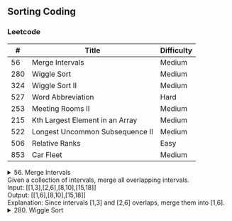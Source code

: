 ## Sorting Coding

### Leetcode

\#| Title|Difficulty
--|--|--
56  |  Merge Intervals  |  Medium
280   |    Wiggle Sort |      Medium
324   | Wiggle Sort II  |  Medium  
527   |  Word Abbreviation    | Hard
253   | Meeting Rooms II  |  Medium
215   | Kth Largest Element in an Array    |Medium
522    |Longest Uncommon Subsequence II    |Medium  
506    |Relative Ranks   | Easy
853   | Car Fleet   | Medium

<details>
<summary>56. Merge Intervals<br>Given a collection of intervals, merge all overlapping intervals.<br>Input: [[1,3],[2,6],[8,10],[15,18]]<br>
Output: [[1,6],[8,10],[15,18]]<br>
Explanation: Since intervals [1,3] and [2,6] overlaps, merge them into [1,6].</summary>
<blockcode>
class Solution {
    private class IntervalComparator implements Comparator<int[]> {
        @Override
        public int compare(int[] a, int[] b) {
            return a[0] < b[0] ? -1 : a[0] == b[0] ? 0 : 1;
        }
    }
    public int[][] merge(int[][] intervals) {
        int m = intervals.length;
        int count = 1;
        if(m <= 1) return intervals;
        Collections.sort(Arrays.asList(intervals), new IntervalComparator());
        for(int i = 1; i < m; i++){
            boolean canMerge = help(intervals[i], intervals[i-1]);
            if(canMerge){
                intervals[i][0] = Math.min(intervals[i][0], intervals[i-1][0]);
                intervals[i][1] = Math.max(intervals[i][1], intervals[i-1][1]);
                intervals[i-1] = null;
            }else count++;
        }
        int[][] res = new int[count][2];
        int j = 0;
        for(int i = 0; i < m; i++){
            if(intervals[i] != null){
                res[j++] = intervals[i];
            }
        }
        return res;
    }
    public boolean help(int[] a, int[] b){
        return Math.max(a[0], b[0]) <= Math.min(a[1], b[1]);
    }
}
</blockcode>
</details>

<details>
<summary>280. Wiggle Sort</summary>
......
</details>
